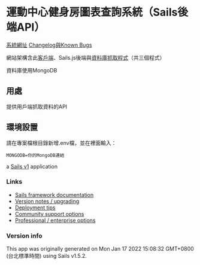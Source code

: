 # 運動中心健身房圖表查詢系統（Sails後端API）

[系統網址](https://tonyyu.taipei/gym-stats)
[Changelog與Known Bugs](https://hackmd.io/@x9VPntxwQemm0h5ceTvAJw/rJrxViL0F)

網站架構含此[客戶端](https://github.com/tonyyu-taipei/TaiwanSportsCenter-Charts_CLIENT)、Sails.js後端與[資料庫抓取程式](https://github.com/tonyyu-taipei/TaiwanSportsCenter-Charts_FETCH-SERVER)（共三個程式）

資料庫使用MongoDB

## 用處

提供用戶端抓取資料的API

## 環境設置

請在專案檔根目錄新增.env檔，並在裡面輸入：
```
MONGODB=你的MongoDB連結
```

a [Sails v1](https://sailsjs.com) application


### Links

+ [Sails framework documentation](https://sailsjs.com/get-started)
+ [Version notes / upgrading](https://sailsjs.com/documentation/upgrading)
+ [Deployment tips](https://sailsjs.com/documentation/concepts/deployment)
+ [Community support options](https://sailsjs.com/support)
+ [Professional / enterprise options](https://sailsjs.com/enterprise)


### Version info

This app was originally generated on Mon Jan 17 2022 15:08:32 GMT+0800 (台北標準時間) using Sails v1.5.2.

<!-- Internally, Sails used [`sails-generate@2.0.4`](https://github.com/balderdashy/sails-generate/tree/v2.0.4/lib/core-generators/new). -->



<!--
Note:  Generators are usually run using the globally-installed `sails` CLI (command-line interface).  This CLI version is _environment-specific_ rather than app-specific, thus over time, as a project's dependencies are upgraded or the project is worked on by different developers on different computers using different versions of Node.js, the Sails dependency in its package.json file may differ from the globally-installed Sails CLI release it was originally generated with.  (Be sure to always check out the relevant [upgrading guides](https://sailsjs.com/upgrading) before upgrading the version of Sails used by your app.  If you're stuck, [get help here](https://sailsjs.com/support).)
-->

